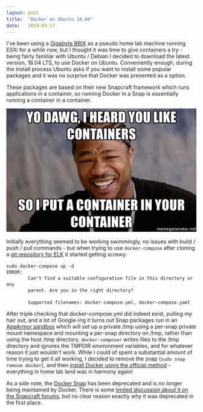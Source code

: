 ```yaml
---
layout: post
title:  "Docker on Ubuntu 18.04"
date:   2019-03-17
---
```


I've been using a [Gigabyte BRIX](https://www.gigabyte.com/au/Mini-PcBarebone) as a pseudo home lab machine running ESXi for a while now, but I thought it was time to give containers a try - being fairly familiar with Ubuntu / Debian I decided to download the latest version, 18.04 LTS, to use Docker on Ubuntu. Conveniently enough, during the install process Ubuntu asks if you want to install some popular packages and it was no surprise that Docker was presented as a option.

These packages are based on their new Snapcraft framework which runs applications in a container, so running Docker in a Snap is essentially running a container in a container.

![YO DAWG!](/assets/images/docker-on-ubuntu-18/yodawg.jpg)

Initially everything seemed to be working swimmingly, no issues with build / push / pull commands - but when trying to use `docker-compose` after cloning a [git repository for ELK](https://github.com/deviantony/docker-elk) it started getting screwy:

```
sudo docker-compose up -d
ERROR:
        Can't find a suitable configuration file in this directory or any
        parent. Are you in the right directory?

        Supported filenames: docker-compose.yml, docker-compose.yaml
```

After triple checking that docker-compose.yml did indeed exist, pulling my hair out, and a lot of Google-ing it turns out Snap packages run in an [AppArmor sandbox](https://wiki.ubuntu.com/AppArmor) which will set up a private /tmp using a per-snap private mount namespace and mounting a per-snap directory on /tmp, rather than using the host /tmp directory. ``docker-composer`` writes files to the /tmp directory and ignores the TMPDIR environment variables, and for whatever reason it just wouldn't work. While I could of spent a substantial amount of time trying to get it all working, I decided to remove the snap (`sudo snap remove docker`), and then [install Docker using the official method](https://docs.docker.com/install/linux/docker-ce/ubuntu/) - everything in home lab land was in harmony again!

As a side note, the [Docker Snap](https://github.com/docker/docker-snap) has been deprecated and is no longer being maintained by Docker. There is some [limited discussion about it on the Snapcraft forums](https://forum.snapcraft.io/t/the-future-of-the-docker-snap/7218/23), but no clear reason exactly why it was deprecated in the first place.